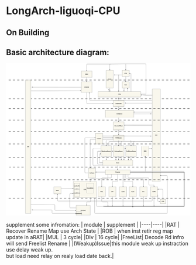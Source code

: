# LongArch-liguoqi-CPU

## On Building
## Basic architecture diagram:
![架构图](doc/picture/Arch.png "Basic architecture diagram")


supplement some infromation:
| module | supplement | 
|----|----|
|RAT | Recover Rename Map use Arch State |
|ROB | when inst retir reg map update in aRAT|
|MUL | 3 cycle|
|DIv | 16 cycle|
|FreeList| Decode Rd infro will send Freelist Rename |
|(Weakup)Issue|this module weak up instraction use delay weak up.<br> but load need relay on realy load date back.|
